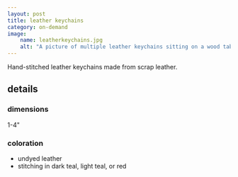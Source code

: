 ```yaml
---
layout: post
title: leather keychains
category: on-demand
image: 
    name: leatherkeychains.jpg
    alt: "A picture of multiple leather keychains sitting on a wood table. Many of them are simple rectangle shapes with stitching around the edge; a few are odd wavy or geometric shapes. A few say things like 'MOM' or 'EGG'."
---
```


Hand-stitched leather keychains made from scrap leather.

## details

### dimensions

1-4"

### coloration

- undyed leather
- stitching in dark teal, light teal, or red
